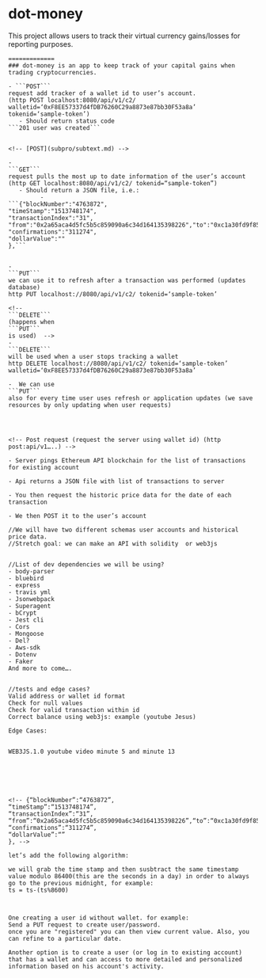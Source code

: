 # dot-money
This project allows users to track their virtual currency gains/losses for reporting purposes.  
```$
=============
### dot-money is an app to keep track of your capital gains when trading cryptocurrencies.

- ```POST```
request add tracker of a wallet id to user’s account.
(http POST localhost:8080/api/v1/c2/ walletid=‘0xF8EE57337d4fDB76260C29a8873e87bb30F53a8a’  tokenid=‘sample-token’)
   - Should return status code
```201 user was created```


<!-- [POST](subpro/subtext.md) -->

-
```GET```
request pulls the most up to date information of the user’s account
(http GET localhost:8080/api/v1/c2/ tokenid=“sample-token”)
   - Should return a JSON file, i.e.:
         -
```{"blockNumber":"4763872",
"timeStamp":"1513748174",
"transactionIndex":"31",
"from":"0x2a65aca4d5fc5b5c859090a6c34d164135398226","to":"0xc1a30fd9f85d48c38a8f8733d450d059b7bba1b5","value":"76551230000000000",
"confirmations":"311274",
"dollarValue":""
},```


-
```PUT```
we can use it to refresh after a transaction was performed (updates database)
http PUT localhost://8080/api/v1/c2/ tokenid=‘sample-token’

<!--
```DELETE```
(happens when
```PUT```
is used)  -->
-
```DELETE```
will be used when a user stops tracking a wallet
http DELETE localhost://8080/api/v1/c2/ tokenid=‘sample-token’ walletid=‘0xF8EE57337d4fDB76260C29a8873e87bb30F53a8a’

-  We can use
```PUT```
also for every time user uses refresh or application updates (we save resources by only updating when user requests)




<!-- Post request (request the server using wallet id) (http post:api/v1…..) -->

- Server pings Ethereum API blockchain for the list of transactions for existing account

- Api returns a JSON file with list of transactions to server

- You then request the historic price data for the date of each transaction 

- We then POST it to the user’s account 

//We will have two different schemas user accounts and historical price data.
//Stretch goal: we can make an API with solidity  or web3js


//List of dev dependencies we will be using?
- body-parser
- bluebird
- express
- travis yml
- Jsonwebpack
- Superagent
- bCrypt
- Jest cli
- Cors
- Mongoose
- Del?
- Aws-sdk
- Dotenv
- Faker
And more to come….


//tests and edge cases?
Valid address or wallet id format
Check for null values
Check for valid transaction within id
Correct balance using web3js: example (youtube Jesus)

Edge Cases: 


WEB3JS.1.0 youtube video minute 5 and minute 13






<!-- {“blockNumber”:“4763872”,
“timeStamp”:“1513748174”,
“transactionIndex”:“31”,
“from”:“0x2a65aca4d5fc5b5c859090a6c34d164135398226”,“to”:“0xc1a30fd9f85d48c38a8f8733d450d059b7bba1b5”,“value”:“76551230000000000”,
“confirmations”:“311274”,
“dollarValue”:“”
}, -->

let’s add the following algorithm:

we will grab the time stamp and then susbtract the same timestamp value modulo 86400(this are the seconds in a day) in order to always go to the previous midnight, for example:
ts = ts-(ts%8600)


```
```We have two ways to enter our app:

One creating a user id without wallet. for example:
Send a PUT request to create user/password.
once you are "registered" you can then view current value. Also, you can refine to a particular date.

Another option is to create a user (or log in to existing account) that has a wallet and can access to more detailed and personalized information based on his account's activity.
```

